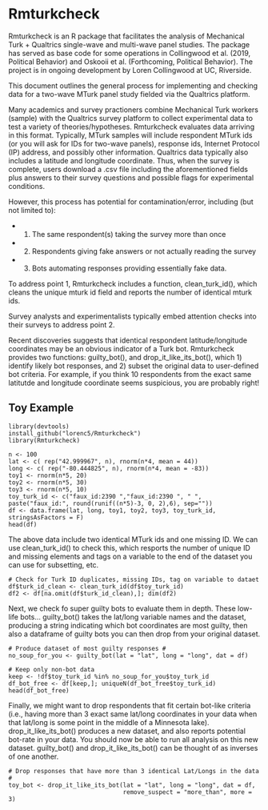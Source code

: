 # Rmturkcheck 

Rmturkcheck is an R package that facilitates the analysis of Mechanical Turk + Qualtrics single-wave and multi-wave panel studies. The package has served as base code for some operations in Collingwood et al. (2019, Political Behavior) and Oskooii et al. (Forthcoming, Political Behavior). The project is in ongoing development by Loren Collingwood at UC, Riverside.

This document outlines the general process for implementing and checking data for a two-wave MTurk panel study fielded via the Qualtrics platform.

Many academics and survey practioners combine Mechanical Turk workers (sample) with the Qualtrics survey platform to collect experimental data to test a variety of theories/hypotheses. Rmturkcheck evaluates data arriving in this format. Typically, MTurk samples will include respondent MTurk ids (or you will ask for IDs for two-wave panels), response ids, Internet Protocol (IP) address, and possibly other information. Qualtrics data typically also includes a latitude and longitude coordinate. Thus, when the survey is complete, users download a .csv file including the aforementioned fields plus answers to their survey questions and possible flags for experimental conditions.

However, this process has potential for contamination/error, including (but not limited to):

* 1. The same respondent(s) taking the survey more than once
* 2. Respondents giving fake answers or not actually reading the survey
* 3. Bots automating responses providing essentially fake data.

To address point 1, Rmturkcheck includes a function, clean_turk_id(), which cleans the unique mturk id field and reports the number of identical mturk ids.

Survey analysts and experimentalists typically embed attention checks into their surveys to address point 2. 

Recent discoveries suggests that identical respondent latitude/longitude coordinates may be an obvious indicator of a Turk bot. Rmturkcheck provides two functions: guilty_bot(), and drop_it_like_its_bot(), which 1) identify likely bot responses, and 2) subset the original data to user-defined bot criteria. For example, if you think 10 respondents from the exact same latitutde and longitude coordinate seems suspicious, you are probably right!

## Toy Example 
```{r}
library(devtools)
install_github("lorenc5/Rmturkcheck")
library(Rmturkcheck)

n <- 100
lat <- c( rep("42.999967", n), rnorm(n*4, mean = 44))
long <- c( rep("-80.444825", n), rnorm(n*4, mean = -83))
toy1 <- rnorm(n*5, 20)
toy2 <- rnorm(n*5, 30)
toy3 <- rnorm(n*5, 10)
toy_turk_id <- c("faux_id:2390 ","faux_id:2390 ", " ", paste("faux_id:", round(runif((n*5)-3, 0, 2),6), sep=""))
df <- data.frame(lat, long, toy1, toy2, toy3, toy_turk_id, stringsAsFactors = F)
head(df)
```

The above data include two identical MTurk ids and one missing ID. We can use clean_turk_id() to check this, which resports the number of unique ID and missing elements and tags on a variable to the end of the dataset you can use for subsetting, etc.

```{r}
# Check for Turk ID duplicates, missing IDs, tag on variable to dataet
df$turk_id_clean <- clean_turk_id(df$toy_turk_id)
df2 <- df[na.omit(df$turk_id_clean),]; dim(df2)
```

Next, we check fo super guilty bots to evaluate them in depth. These low-life bots... guilty_bot() takes the lat/long variable names and the dataset, producing a string indicating which bot coordinates are most guilty, then also a dataframe of guilty bots you can then drop from your original dataset.

```{r}
# Produce dataset of most guilty responses #
no_soup_for_you <- guilty_bot(lat = "lat", long = "long", dat = df)

# Keep only non-bot data
keep <- !df$toy_turk_id %in% no_soup_for_you$toy_turk_id
df_bot_free <- df[keep,]; uniqueN(df_bot_free$toy_turk_id)
head(df_bot_free)
```

Finally, we might want to drop respondents that fit certain bot-like criteria (i.e., having more than 3 exact same lat/long coordinates in your data when that lat/long is some point in the middle of a Minnesota lake). drop_it_like_its_bot() produces a new dataset, and also reports potential bot-rate in your data. You should now be able to run all analysis on this new dataset. guilty_bot() and drop_it_like_its_bot() can be thought of as inverses of one another.

```{r}
# Drop responses that have more than 3 identical Lat/Longs in the data #
toy_bot <- drop_it_like_its_bot(lat = "lat", long = "long", dat = df,
                                remove_suspect = "more_than", more = 3)
```

